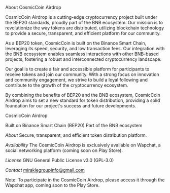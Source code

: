 

About CosmicCoin Airdrop

CosmicCoin Airdrop is a cutting-edge cryptocurrency project built under the BEP20 standards, proudly part of the BNB ecosystem. Our mission is to revolutionize the way tokens are distributed, utilizing blockchain technology to provide a secure, transparent, and efficient platform for our community.

As a BEP20 token, CosmicCoin is built on the Binance Smart Chain, leveraging its speed, security, and low transaction fees. Our integration with the BNB ecosystem enables seamless interactions with other BNB-based projects, fostering a robust and interconnected cryptocurrency landscape.

Our goal is to create a fair and accessible platform for participants to receive tokens and join our community. With a strong focus on innovation and community engagement, we strive to build a loyal following and contribute to the growth of the cryptocurrency ecosystem.

By combining the benefits of BEP20 and the BNB ecosystem, CosmicCoin Airdrop aims to set a new standard for token distribution, providing a solid foundation for our project's success and future developments.



CosmicCoin Airdrop

Built on Binance Smart Chain (BEP20)
Part of the BNB ecosystem

_About_
Secure, transparent, and efficient token distribution platform.

_Availability_
The CosmicCoin Airdrop is exclusively available on Wapchat, a social networking platform (coming soon on Play Store).

_License_
GNU General Public License v3.0 (GPL-3.0)

_Contact_
miraklegroupinfo@gmail.com 

Note: To participate in the CosmicCoin Airdrop, please access it through the Wapchat app, coming soon to the Play Store.
